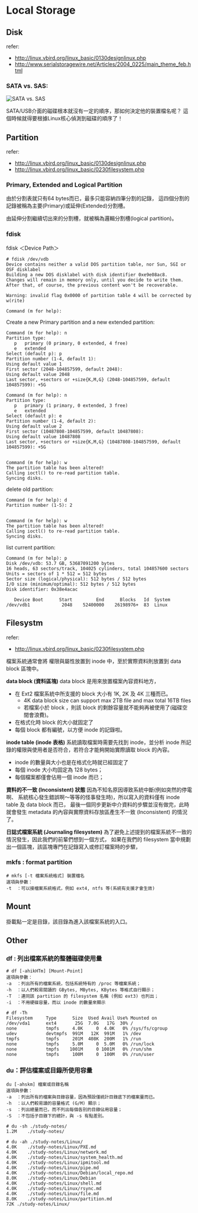 Local Storage
=============


Disk
----

refer:
- http://linux.vbird.org/linux_basic/0130designlinux.php
- http://www.serialstoragewire.net/Articles/2004_0225/main_theme_feb.html

### SATA vs. SAS:

![SATA vs. SAS](http://www.serialstoragewire.net/images/articles/interface_comparison.gif)

SATA/USB介面的磁碟根本就沒有一定的順序，那如何決定他的裝置檔名呢？ 這個時候就得要根據Linux核心偵測到磁碟的順序了！


Partition
---------

refer:
- http://linux.vbird.org/linux_basic/0130designlinux.php
- http://linux.vbird.org/linux_basic/0230filesystem.php

### Primary, Extended and Logical Partition

由於分割表就只有64 bytes而已，最多只能容納四筆分割的記錄， 這四個分割的記錄被稱為主要(Primary)或延伸(Extended)分割槽。 

由延伸分割繼續切出來的分割槽，就被稱為邏輯分割槽(logical partition)。

### fdisk

fdisk ＜Device Path＞

```
# fdisk /dev/vdb 
Device contains neither a valid DOS partition table, nor Sun, SGI or OSF disklabel
Building a new DOS disklabel with disk identifier 0xe9e08ac8.
Changes will remain in memory only, until you decide to write them.
After that, of course, the previous content won't be recoverable.

Warning: invalid flag 0x0000 of partition table 4 will be corrected by w(rite)

Command (m for help):
```

Create a new Primary partition and a new extended partition:

```
Command (m for help): n
Partition type:
   p   primary (0 primary, 0 extended, 4 free)
   e   extended
Select (default p): p
Partition number (1-4, default 1): 
Using default value 1
First sector (2048-104857599, default 2048): 
Using default value 2048
Last sector, +sectors or +size{K,M,G} (2048-104857599, default 104857599): +5G

Command (m for help): n
Partition type:
   p   primary (1 primary, 0 extended, 3 free)
   e   extended
Select (default p): e
Partition number (1-4, default 2): 
Using default value 2
First sector (10487808-104857599, default 10487808): 
Using default value 10487808
Last sector, +sectors or +size{K,M,G} (10487808-104857599, default 104857599): +5G


Command (m for help): w
The partition table has been altered!
Calling ioctl() to re-read partition table.
Syncing disks.
```

delete old partition:
```
Command (m for help): d
Partition number (1-5): 2


Command (m for help): w
The partition table has been altered!
Calling ioctl() to re-read partition table.
Syncing disks.
```


list current partition:
```
Command (m for help): p
Disk /dev/vdb: 53.7 GB, 53687091200 bytes
16 heads, 63 sectors/track, 104025 cylinders, total 104857600 sectors
Units = sectors of 1 * 512 = 512 bytes
Sector size (logical/physical): 512 bytes / 512 bytes
I/O size (minimum/optimal): 512 bytes / 512 bytes
Disk identifier: 0x38e4acac

   Device Boot      Start         End      Blocks   Id  System
/dev/vdb1            2048    52400000    26198976+  83  Linux
```



Filesystm
---------

refer:
- http://linux.vbird.org/linux_basic/0230filesystem.php


檔案系統通常會將 權限與屬性放置到 inode 中，至於實際資料則放置到 data block 區塊中。


**data block (資料區塊)**
data block 是用來放置檔案內容資料地方，

- 在 Ext2 檔案系統中所支援的 block 大小有 1K, 2K 及 4K 三種而已。
  - 4K data block size can support max 2TB file and max total 16TB files
  - 若檔案小於 block ，則該 block 的剩餘容量就不能夠再被使用了(磁碟空間會浪費)。
- 在格式化時 block 的大小就固定了
- 每個 block 都有編號，以方便 inode 的記錄啦。


**inode table (inode 表格)**
系統讀取檔案時需要先找到 inode，並分析 inode 所記錄的權限與使用者是否符合，若符合才能夠開始實際讀取 block 的內容。

- inode 的數量與大小也是在格式化時就已經固定了
- 每個 inode 大小均固定為 128 bytes；
- 每個檔案都僅會佔用一個 inode 而已；


**資料的不一致 (Inconsistent) 狀態**
因為不知名原因導致系統中斷(例如突然的停電啊、 系統核心發生錯誤啊～等等的怪事發生時)，所以寫入的資料僅有 inode table 及 data block 而已， 最後一個同步更新中介資料的步驟並沒有做完，此時就會發生 metadata 的內容與實際資料存放區產生不一致 (Inconsistent) 的情況了。

**日誌式檔案系統 (Journaling filesystem)**
為了避免上述提到的檔案系統不一致的情況發生，因此我們的前輩們想到一個方式， 如果在我們的 filesystem 當中規劃出一個區塊，該區塊專門在記錄寫入或修訂檔案時的步驟，


### mkfs : format partition

```
# mkfs [-t 檔案系統格式] 裝置檔名
選項與參數：
-t  ：可以接檔案系統格式，例如 ext4, ntfs 等(系統有支援才會生效)

```


Mount
-----

掛載點一定是目錄，該目錄為進入該檔案系統的入口。






Other
-----

### df : 列出檔案系統的整體磁碟使用量 

```
# df [-ahikHTm] [Mount-Point]
選項與參數：
-a  ：列出所有的檔案系統，包括系統特有的 /proc 等檔案系統；
-h  ：以人們較易閱讀的 GBytes, MBytes, KBytes 等格式自行顯示；
-T  ：連同該 partition 的 filesystem 名稱 (例如 ext3) 也列出；
-i  ：不用硬碟容量，而以 inode 的數量來顯示

# df -Th
Filesystem     Type      Size  Used Avail Use% Mounted on
/dev/vda1      ext4       25G  7.0G   17G  30% /
none           tmpfs     4.0K     0  4.0K   0% /sys/fs/cgroup
udev           devtmpfs  991M   12K  991M   1% /dev
tmpfs          tmpfs     201M  408K  200M   1% /run
none           tmpfs     5.0M     0  5.0M   0% /run/lock
none           tmpfs    1001M     0 1001M   0% /run/shm
none           tmpfs     100M     0  100M   0% /run/user
```


### du：評估檔案或目錄所使用容量

```
du [-ahskm] 檔案或目錄名稱
選項與參數：
-a  ：列出所有的檔案與目錄容量，因為預設僅統計目錄底下的檔案量而已。
-h  ：以人們較易讀的容量格式 (G/M) 顯示；
-s  ：列出總量而已，而不列出每個各別的目錄佔用容量；
-S  ：不包括子目錄下的總計，與 -s 有點差別。

# du -sh ./study-notes/
1.2M	./study-notes/

# du -ah ./study-notes/Linux/
4.0K	./study-notes/Linux/PXE.md
4.0K	./study-notes/Linux/network.md
4.0K	./study-notes/Linux/system_health.md
4.0K	./study-notes/Linux/ipmitool.md
4.0K	./study-notes/Linux/pipe.md
4.0K	./study-notes/Linux/Debian/local_repo.md
8.0K	./study-notes/Linux/Debian
4.0K	./study-notes/Linux/shell.md
4.0K	./study-notes/Linux/rsync.md
4.0K	./study-notes/Linux/file.md
8.0K	./study-notes/Linux/partition.md
72K	./study-notes/Linux/

```



